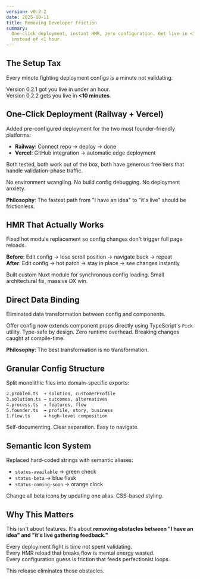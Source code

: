 ```yaml
---
version: v0.2.2
date: 2025-10-11
title: Removing Developer Friction
summary:
  One-click deployment, instant HMR, zero configuration. Get live in <10 minutes
  instead of <1 hour.
---
```


## The Setup Tax

Every minute fighting deployment configs is a minute not validating.

Version 0.2.1 got you live in under an hour.  
Version 0.2.2 gets you live in **<10 minutes**.

## One-Click Deployment (Railway + Vercel)

Added pre-configured deployment for the two most founder-friendly platforms:

- **Railway**: Connect repo → deploy → done
- **Vercel**: GitHub integration → automatic edge deployment

Both tested, both work out of the box, both have generous free tiers that handle
validation-phase traffic.

No environment wrangling. No build config debugging. No deployment anxiety.

**Philosophy**: The fastest path from "I have an idea" to "it's live" should be
frictionless.

## HMR That Actually Works

Fixed hot module replacement so config changes don't trigger full page reloads.

**Before**: Edit config → lose scroll position → navigate back → repeat  
**After**: Edit config → hot patch → stay in place → see changes instantly

Built custom Nuxt module for synchronous config loading. Small architectural
fix, massive DX win.

## Direct Data Binding

Eliminated data transformation between config and components.

Offer config now extends component props directly using TypeScript's `Pick`
utility. Type-safe by design. Zero runtime overhead. Breaking changes caught at
compile-time.

**Philosophy**: The best transformation is no transformation.

## Granular Config Structure

Split monolithic files into domain-specific exports:

```bash
2.problem.ts  → solution, customerProfile
3.solution.ts → outcomes, alternatives
4.process.ts  → features, flow
5.founder.ts  → profile, story, business
1.flow.ts     → high-level composition
```

Self-documenting. Clear separation. Easy to navigate.

## Semantic Icon System

Replaced hard-coded strings with semantic aliases:

- `status-available` → green check
- `status-beta` → blue flask
- `status-coming-soon` → orange clock

Change all beta icons by updating one alias. CSS-based styling.

## Why This Matters

This isn't about features. It's about **removing obstacles between "I have an
idea" and "it's live gathering feedback."**

Every deployment fight is time not spent validating.  
Every HMR reload that breaks flow is mental energy wasted.  
Every configuration guess is friction that feeds perfectionist loops.

This release eliminates those obstacles.
